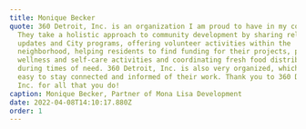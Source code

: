 ```yaml
---
title: Monique Becker
quote: 360 Detroit, Inc. is an organization I am proud to have in my community.
  They take a holistic approach to community development by sharing relevant
  updates and City programs, offering volunteer activities within the
  neighborhood, helping residents to find funding for their projects, providing
  wellness and self-care activities and coordinating fresh food distribution
  during times of need. 360 Detroit, Inc. is also very organized, which makes it
  easy to stay connected and informed of their work. Thank you to 360 Detroit,
  Inc. for all that you do!
caption: Monique Becker, Partner of Mona Lisa Development
date: 2022-04-08T14:10:17.880Z
order: 1
---
```


